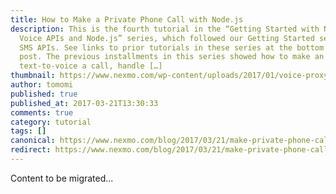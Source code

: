 ```yaml
---
title: How to Make a Private Phone Call with Node.js
description: This is the fourth tutorial in the “Getting Started with Nexmo
  Voice APIs and Node.js” series, which followed our Getting Started series on
  SMS APIs. See links to prior tutorials in these series at the bottom of the
  post. The previous installments in this series showed how to make an outbound
  text-to-voice a call, handle […]
thumbnail: https://www.nexmo.com/wp-content/uploads/2017/01/voice-proxy-private-calls-node.png
author: tomomi
published: true
published_at: 2017-03-21T13:30:33
comments: true
category: tutorial
tags: []
canonical: https://www.nexmo.com/blog/2017/03/21/make-private-phone-call-node-js-dr
redirect: https://www.nexmo.com/blog/2017/03/21/make-private-phone-call-node-js-dr
---
```

Content to be migrated...